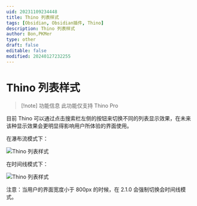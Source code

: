 ```yaml
---
uid: 20231109234448
title: Thino 列表样式
tags: [Obsidian, Obsidian插件, Thino]
description: Thino 列表样式
author: Bon,PKMer
type: other
draft: false
editable: false
modified: 20240127232255
---
```


# Thino 列表样式

> [!note] 功能信息
> 此功能仅支持 Thino Pro

目前 Thino 可以通过点击搜索栏左侧的按钮来切换不同的列表显示效果，在未来该种显示效果会更明显得影响用户所体验的界面使用。

在瀑布流模式下：

![Thino 列表样式](https://cdn.pkmer.cn/images/Pasted%20image%2020231109145315.png!pkmer)

在时间线模式下：

![Thino 列表样式](https://cdn.pkmer.cn/images/Pasted%20image%2020231109145344.png!pkmer)

注意：当用户的界面宽度小于 800px 的时候，在 2.1.0 会强制切换会时间线模式。